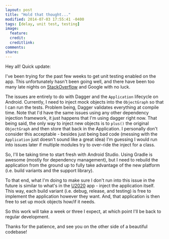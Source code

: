 ```yaml
---
layout: post
title: "Hold that thought..."
modified: 2014-07-03 17:55:41 -0400
tags: [delay, unit test, testing]
image:
  feature: 
  credit: 
  creditlink: 
comments: 
share: 
---
```


Hey all! Quick update:

I've been trying for the past few weeks to get unit testing enabled on the app. This unfortunately hasn't been going well, and there have been too many late nights on [StackOverflow](http://stackoverflow.com) and Google with no luck.

The issues are entirely to do with Dagger and the `Application` lifecycle on Android. Currently, I need to inject mock objects into the `ObjectGraph` so that I can run the tests. Problem being, Dagger validates everything at compile time. Note that I'd have the same issues using any other dependency injection framework, it just happens that I'm using dagger right now. That being said, the only way to inject new objects is to `plus()` the original `ObjectGraph` and then store that back in the Application. I personally don't consider this acceptable - besides just being bad code (messing with the `Application` just doesn't sound like a great idea) I'm guessing I would run into issues later if multiple modules try to over-ride the inject for a class.

So, I'll be taking time to start fresh with Android Studio. Using Gradle is awesome (mostly for dependency management), but I need to rebuild the application from the ground up to fully take advantage of the new platform (i.e. build variants and the support library).

To that end, what I'm doing to make sure I don't run into this issue in the future is similar to what's in the [U2020](https://github.com/JakeWharton/u2020) app - inject the application itself. This way, each build variant (i.e. debug, release, and testing) is free to implement the application however they want. And, that application is then free to set up mock objects how/if it needs.

So this work will take a week or three I expect, at which point I'll be back to regular development.

Thanks for the patience, and see you on the other side of a beautiful codebase!
